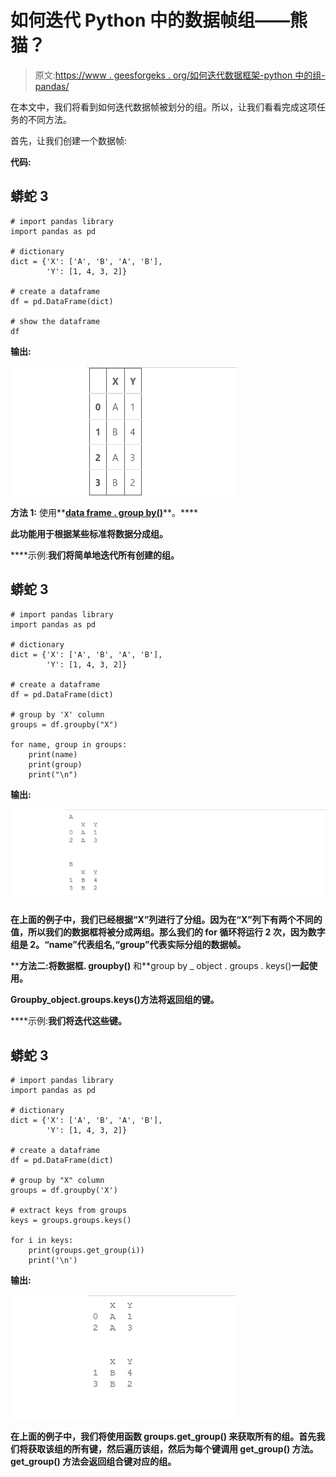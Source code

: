 # 如何迭代 Python 中的数据帧组——熊猫？

> 原文:[https://www . geesforgeks . org/如何迭代数据框架-python 中的组-pandas/](https://www.geeksforgeeks.org/how-to-iterate-over-dataframe-groups-in-python-pandas/)

在本文中，我们将看到如何迭代数据帧被划分的组。所以，让我们看看完成这项任务的不同方法。

首先，让我们创建一个数据帧:

**代码:**

## 蟒蛇 3

```
# import pandas library
import pandas as pd

# dictionary
dict = {'X': ['A', 'B', 'A', 'B'],
        'Y': [1, 4, 3, 2]}

# create a dataframe
df = pd.DataFrame(dict)

# show the dataframe
df
```

**输出:**

![dataframe](img/876120cefaaf5534a73c2d029583aad7.png)

**方法 1:** 使用**[**data frame . group by()**](https://www.geeksforgeeks.org/python-pandas-dataframe-groupby/)**。****

**此功能用于根据某些标准将数据分成组。**

****示例:**我们将简单地迭代所有创建的组。**

## **蟒蛇 3**

```
# import pandas library
import pandas as pd

# dictionary
dict = {'X': ['A', 'B', 'A', 'B'],
        'Y': [1, 4, 3, 2]}

# create a dataframe
df = pd.DataFrame(dict)

# group by 'X' column
groups = df.groupby("X")

for name, group in groups:
    print(name)
    print(group)
    print("\n")
```

****输出:****

**![show data group by column x](img/03d4fdeaea467df602b094fea362bd6e.png)**

**在上面的例子中，我们已经根据“X”列进行了分组。因为在“X”列下有两个不同的值，所以我们的数据框将被分成两组。那么我们的 for 循环将运行 2 次，因为数字组是 2。“name”代表组名,“group”代表实际分组的数据帧。** 

****方法二:**将**数据框. groupby()** 和**group by _ object . groups . keys()**一起使用。**

**Groupby_object.groups.keys()方法将返回组的键。**

****示例:**我们将迭代这些键。**

## **蟒蛇 3**

```
# import pandas library
import pandas as pd

# dictionary
dict = {'X': ['A', 'B', 'A', 'B'],
        'Y': [1, 4, 3, 2]}

# create a dataframe
df = pd.DataFrame(dict)

# group by "X" column
groups = df.groupby('X')

# extract keys from groups
keys = groups.groups.keys()

for i in keys:
    print(groups.get_group(i))
    print('\n')
```

****输出:****

**![show data group by column x-1](img/390a6e0c765b2e6898aac634ca766dec.png)**

**在上面的例子中，我们将使用函数 **groups.get_group()** 来获取所有的组。首先我们将获取该组的所有键，然后遍历该组，然后为每个键调用 **get_group()** 方法。 **get_group()** 方法会返回组合键对应的组。**